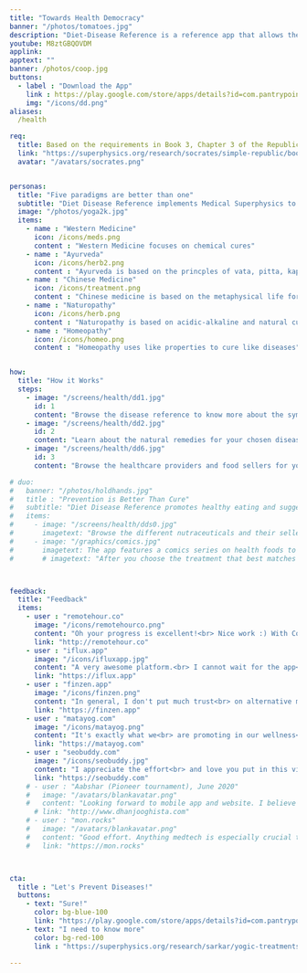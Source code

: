 ```yaml
---
title: "Towards Health Democracy"
banner: "/photos/tomatoes.jpg"
description: "Diet-Disease Reference is a reference app that allows the five health paradigms of Western Medicine, Ayurveda, Chinese Medicine, Naturopathy, and Homeopathy"
youtube: M8ztGBQOVDM
applink: 
apptext: ""
banner: /photos/coop.jpg
buttons:
  - label : "Download the App"
    link : https://play.google.com/store/apps/details?id=com.pantrypoints.diet
    img: "/icons/dd.png"
aliases:
  /health

req:
  title: Based on the requirements in Book 3, Chapter 3 of the Republic
  link: "https://superphysics.org/research/socrates/simple-republic/book-3/chapter-3"
  avatar: "/avatars/socrates.png"


personas:  
  title: "Five paradigms are better than one"
  subtitle: "Diet Disease Reference implements Medical Superphysics to use the 5 major medical belief-systems to solve diseases"
  image: "/photos/yoga2k.jpg"
  items:
    - name : "Western Medicine"
      icon: /icons/meds.png
      content : "Western Medicine focuses on chemical cures"
    - name : "Ayurveda"
      icon: /icons/herb2.png
      content : "Ayurveda is based on the princples of vata, pitta, kapha"
    - name : "Chinese Medicine"
      icon: /icons/treatment.png
      content : "Chinese medicine is based on the metaphysical life force called chi"
    - name : "Naturopathy"
      icon: /icons/herb.png
      content : "Naturopathy is based on acidic-alkaline and natural cures"
    - name : "Homeopathy"
      icon: /icons/homeo.png
      content : "Homeopathy uses like properties to cure like diseases"      


how:
  title: "How it Works"
  steps:
    - image: "/screens/health/dd1.jpg"
      id: 1
      content: "Browse the disease reference to know more about the symptoms and known treatments"  
    - image: "/screens/health/dd2.jpg"
      id: 2
      content: "Learn about the natural remedies for your chosen disease"
    - image: "/screens/health/dd6.jpg"
      id: 3
      content: "Browse the healthcare providers and food sellers for your health problem"      

# duo:
#   banner: "/photos/holdhands.jpg"
#   title : "Prevention is Better Than Cure"
#   subtitle: "Diet Disease Reference promotes healthy eating and suggests the proper food to prevent common diseases. It also has comics narrating the battle between healthy food and junk food."
#   items:
#     - image: "/screens/health/dds0.jpg"
#       imagetext: "Browse the different nutraceuticals and their sellers, to help you optimize your health"
#     - image: "/graphics/comics.jpg"
#       imagetext: The app features a comics series on health foods to engage children 
#       # imagetext: "After you choose the treatment that best matches with you, browse the local third-party suppliers, some of which allow moneyless payments"



feedback:
  title: "Feedback"
  items:
    - user : "remotehour.co"
      image: "/icons/remotehourco.png"
      content: "Oh your progress is excellent!<br> Nice work :) With Covid-19,<br> we came to be careful about<br> our health. So your product<br> will be demanded"
      link: "http://remotehour.co"
    - user : "iflux.app"
      image: "/icons/ifluxapp.jpg"
      content: "A very awesome platform.<br> I cannot wait for the app<br> to be released" 
      link: "https://iflux.app"
    - user : "finzen.app"
      image: "/icons/finzen.png"
      content: "In general, I don't put much trust<br> on alternative medicine,<br> but I think that it does<br> have a place in our modern health system<br> and it can be a great complement. " 
      link: "https://finzen.app"      
    - user : "matayog.com"
      image: "/icons/matayog.png"
      content: "It's exactly what we<br> are promoting in our wellness<br> center -- a holistic<br> health system!" 
      link: "https://matayog.com"
    - user : "seobuddy.com"
      image: "/icons/seobuddy.jpg"
      content: "I appreciate the effort<br> and love you put in this vision." 
      link: "https://seobuddy.com"
    # - user : "Aabshar (Pioneer tournament), June 2020"
    #   image: "/avatars/blankavatar.png"
    #   content: "Looking forward to mobile app and website. I believe new medicines are more advanced"
      # link: "http://www.dhanjooghista.com"
    # - user : "mon.rocks"
    #   image: "/avatars/blankavatar.png"
    #   content: "Good effort. Anything medtech is especially crucial these days" 
    #   link: "https://mon.rocks"



cta:
  title : "Let's Prevent Diseases!"
  buttons:
    - text: "Sure!"
      color: bg-blue-100
      link: "https://play.google.com/store/apps/details?id=com.pantrypoints.diet&pli=1"
    - text: "I need to know more"
      color: bg-red-100    
      link : "https://superphysics.org/research/sarkar/yogic-treatments/"

---
```



